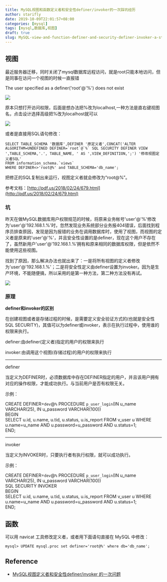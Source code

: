 ```yaml
---
title: MySQL视图和函数定义者和安全性definer/invoker的一次踩坑经历
author: starifly
date: 2019-10-09T22:01:57+08:00
categories: [mysql]
tags: [mysql,数据库,视图]
draft: true
slug: MySQL-view-and-function-definer-and-security-definer-invoker-a-stomp-experience
---
```


## 视图

最近服务器迁移，同时关闭了mysql数据库远程访问，就是root只能本地访问，但是同事在访问一个视图的时候一直报错

The user specified as a definer('root'@'%') does not exist

![](https://img-blog.csdnimg.cn/20190128153328437.png)

原本只想打开访问权限，后面是想办法把%改为localhost,一种方法是直右键视图名，点击设计选择高级把%改为localhost就可以

![](https://img-blog.csdnimg.cn/20190128153248669.png)

或者是直接用SQL语句修改：

```shell
SELECT TABLE_SCHEMA '数据库',DEFINER '原定义者',CONCAT('ALTER ALGORITHM=UNDEFINED DEFINER=`root`@`%` SQL SECURITY DEFINER VIEW ',TABLE_SCHEMA,'.', TABLE_NAME, ' AS ',VIEW_DEFINITION,';') '修改视图定义者SQL'
FROM information_schema.`views`
WHERE DEFINER<>'root@%' and TABLE_SCHEMA='db_name';
```

把修正的SQL复制出来运行，视图定义者就会修改为“root@%”。

参考文档：[http://pdf.us/2018/02/24/679.html](http://pdf.us/2018/02/24/679.html)

### 坑

昨天在做MySQL数据库用户权限规范的时候，将原来业务帐号'user'@'%'修改为'user'@'192.168.1.%'时，忽然发现业务系统部分业务报404错误，后面找到程序员排查原因，发现是因为报错的业务在调用数据库时，使用了视图，而视图的定义者是原来的'user'@'%'，并且安全性设置的是definer，现在这个用户不存在了，虽然新用户'user'@'192.168.1.%’拥有和原来相同的数据库权限，但是依然不能使用这些视图。

找到了原因，那么解决办法也就出来了：一是将所有视图的定义者修改为'user'@'192.168.1.%'；二是将安全性定义由definer设置为invoker。因为是生产环境，不能随便搞，所以采用的是第一种方法，第二种方法没有再试。

![](http://pdf.us/wp-content/uploads/2018/02/TIM%E6%88%AA%E5%9B%BE20180224103412.png)

### 原理

**definer和invoker的区别**

在创建视图或者是存储过程的时候，是需要定义安全验证方式的(也就是安全性SQL SECURITY)，其值可以为definer或invoker，表示在执行过程中，使用谁的权限来执行。

definer:由definer(定义者)指定的用户的权限来执行

invoker:由调用这个视图(存储过程)的用户的权限来执行

* * *

definer

当定义为DEFINER时，必须数据库中存在DEFINER指定的用户，并且该用户拥有对应的操作权限，才能成功执行。与当前用户是否有权限无关。

示例：

CREATE DEFINER=`dev`@`%` PROCEDURE `p_user_login`(IN u\_name VARCHAR(25), IN u\_password VARCHAR(100))  
BEGIN  
SELECT u.id, u.name, u.tid, u.status, u.is\_report FROM v\_user u WHERE u.name=u\_name AND u.password=u\_password AND u.status=1;  
END;

* * *

invoker

当定义为INVOKER时，只要执行者有执行权限，就可以成功执行。

示例：

CREATE DEFINER=`dev`@`%` PROCEDURE `p_user_login`(IN u\_name VARCHAR(25), IN u\_password VARCHAR(100))  
SQL SECURITY INVOKER  
BEGIN  
SELECT u.id, u.name, u.tid, u.status, u.is\_report FROM v\_user u WHERE u.name=u\_name AND u.password=u\_password AND u.status=1;  
END;

## 函数

可以用 navicat 工具修改定义者，或者用下面语句直接在 MySQL 中修改：

```shell
mysql> UPDATE mysql.proc set definer='root@%' where db='db_name';
```


## Reference

- [MySQL视图定义者和安全性definer/invoker 的一次问题](https://blog.csdn.net/chen3888015/article/details/86678278)
